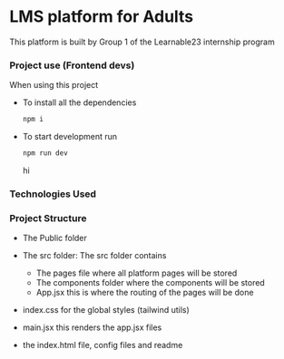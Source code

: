 # LMS platform for Adults

This platform is built by Group 1 of the Learnable23 internship program

### Project use (Frontend devs)

When using this project

- To install all the dependencies
  ```bash
  npm i
  ```
- To start development run
  ```bash
  npm run dev
  ```
  hi

### Technologies Used

### Project Structure

- The Public folder

- The src folder: The src folder contains

  - The pages file where all platform pages will be stored
  - The components folder where the components will be stored
  - App.jsx this is where the routing of the pages will be done
- index.css for the global styles (tailwind utils)
- main.jsx this renders the app.jsx files
- the index.html file, config files and readme
